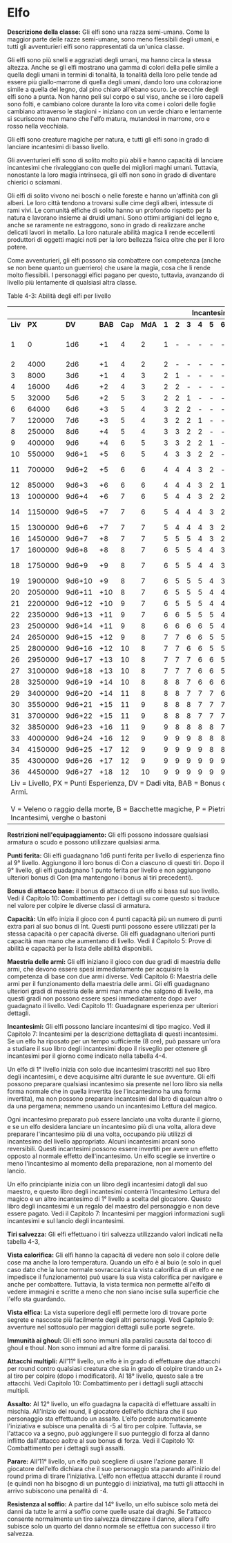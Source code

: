 # Elfo

**Descrizione della classe:** Gli elfi sono una razza semi-umana. Come
la maggior parte delle razze semi-umane, sono meno flessibili degli
umani, e tutti gli avventurieri elfi sono rappresentati da un'unica
classe.

Gli elfi sono più snelli e aggraziati degli umani, ma hanno circa la
stessa altezza. Anche se gli elfi mostrano una gamma di colori della
pelle simile a quella degli umani in termini di tonalità, la tonalità
della loro pelle tende ad essere più giallo-marrone di quella degli
umani, dando loro una colorazione simile a quella del legno, dal pino
chiaro all'ebano scuro. Le orecchie degli elfi sono a punta. Non hanno
peli sul corpo o sul viso, anche se i loro capelli sono folti, e
cambiano colore durante la loro vita come i colori delle foglie cambiano
attraverso le stagioni - iniziano con un verde chiaro e lentamente si
scuriscono man mano che l'elfo matura, mutandosi in marrone, oro e rosso
nella vecchiaia.

Gli elfi sono creature magiche per natura, e tutti gli elfi sono in
grado di lanciare incantesimi di basso livello.

Gli avventurieri elfi sono di solito molto più abili e hanno capacità di
lanciare incantesimi che rivaleggiano con quelle dei migliori maghi
umani. Tuttavia, nonostante la loro magia intrinseca, gli elfi non sono
in grado di diventare chierici o sciamani.

Gli elfi di solito vivono nei boschi o nelle foreste e hanno un'affinità
con gli alberi. Le loro città tendono a trovarsi sulle cime degli
alberi, intessute di rami vivi. Le comunità elfiche di solito hanno un
profondo rispetto per la natura e lavorano insieme ai druidi umani. Sono
ottimi artigiani del legno e, anche se raramente ne estraggono, sono in
grado di realizzare anche delicati lavori in metallo. La loro naturale
abilità magica li rende eccellenti produttori di oggetti magici noti per
la loro bellezza fisica oltre che per il loro potere.

Come avventurieri, gli elfi possono sia combattere con competenza (anche
se non bene quanto un guerriero) che usare la magia, cosa che li rende
molto flessibili. I personaggi elfici pagano per questo, tuttavia,
avanzando di livello più lentamente di qualsiasi altra classe.

Table 4-3: Abilità degli elfi per livello

<table>
<thead>
  <tr>
    <th></th>
    <th></th>
    <th></th>
    <th></th>
    <th></th>
    <th></th>
    <th colspan="9">Incantesimi</th>
    <th colspan="5">Tiri salvezza</th>
    <th></th>
  </tr>
</thead>
<tbody>
  <tr>
    <td><b>Liv</b></td>
    <td><b>PX</b></td>
    <td><b>DV</b></td>
    <td><b>BAB</b></td>
    <td><b>Cap</b></td>
    <td><b>MdA</b></td>
    <td><b>1</b></td>
    <td><b>2</b></td>
    <td><b>3</b></td>
    <td><b>4</b></td>
    <td><b>5</b></td>
    <td><b>6</b></td>
    <td><b>7</b></td>
    <td><b>8</b></td>
    <td><b>9</b></td>
    <td><b>V</b></td>
    <td><b>B</b></td>
    <td><b>P</b></td>
    <td><b>S</b></td>
    <td><b>I</b></td>
    <td><b>Abilità speciali</b></td>
  </tr>
  <tr>
    <td>1</td>
    <td>0</td>
    <td>1d6</td>
    <td>+1</td>
    <td>4</td>
    <td>2</td>
    <td>1</td>
    <td>-</td>
    <td>-</td>
    <td>-</td>
    <td>-</td>
    <td>-</td>
    <td>-</td>
    <td>-</td>
    <td>-</td>
    <td>12</td>
    <td>13</td>
    <td>13</td>
    <td>15</td>
    <td>15</td>
    <td>Visione calorifica / Vista elfica / Immunità ai ghoul</td>
  </tr>
  <tr>
    <td>2</td>
    <td>4000</td>
    <td>2d6</td>
    <td>+1</td>
    <td>4</td>
    <td>2</td>
    <td>2</td>
    <td>-</td>
    <td>-</td>
    <td>-</td>
    <td>-</td>
    <td>-</td>
    <td>-</td>
    <td>-</td>
    <td>-</td>
    <td>12</td>
    <td>13</td>
    <td>13</td>
    <td>15</td>
    <td>15</td>
    <td></td>
  </tr>
  <tr>
    <td>3</td>
    <td>8000</td>
    <td>3d6</td>
    <td>+1</td>
    <td>4</td>
    <td>3</td>
    <td>2</td>
    <td>1</td>
    <td>-</td>
    <td>-</td>
    <td>-</td>
    <td>-</td>
    <td>-</td>
    <td>-</td>
    <td>-</td>
    <td>11</td>
    <td>12</td>
    <td>12</td>
    <td>14</td>
    <td>14</td>
    <td></td>
  </tr>
  <tr>
    <td>4</td>
    <td>16000</td>
    <td>4d6</td>
    <td>+2</td>
    <td>4</td>
    <td>3</td>
    <td>2</td>
    <td>2</td>
    <td>-</td>
    <td>-</td>
    <td>-</td>
    <td>-</td>
    <td>-</td>
    <td>-</td>
    <td>-</td>
    <td>9</td>
    <td>11</td>
    <td>11</td>
    <td>12</td>
    <td>12</td>
    <td></td>
  </tr>
  <tr>
    <td>5</td>
    <td>32000</td>
    <td>5d6</td>
    <td>+2</td>
    <td>5</td>
    <td>3</td>
    <td>2</td>
    <td>2</td>
    <td>1</td>
    <td>-</td>
    <td>-</td>
    <td>-</td>
    <td>-</td>
    <td>-</td>
    <td>-</td>
    <td>8</td>
    <td>10</td>
    <td>10</td>
    <td>11</td>
    <td>11</td>
    <td></td>
  </tr>
  <tr>
    <td>6</td>
    <td>64000</td>
    <td>6d6</td>
    <td>+3</td>
    <td>5</td>
    <td>4</td>
    <td>3</td>
    <td>2</td>
    <td>2</td>
    <td>-</td>
    <td>-</td>
    <td>-</td>
    <td>-</td>
    <td>-</td>
    <td>-</td>
    <td>7</td>
    <td>9</td>
    <td>9</td>
    <td>10</td>
    <td>10</td>
    <td></td>
  </tr>
  <tr>
    <td>7</td>
    <td>120000</td>
    <td>7d6</td>
    <td>+3</td>
    <td>5</td>
    <td>4</td>
    <td>3</td>
    <td>2</td>
    <td>2</td>
    <td>1</td>
    <td>-</td>
    <td>-</td>
    <td>-</td>
    <td>-</td>
    <td>-</td>
    <td>5</td>
    <td>8</td>
    <td>8</td>
    <td>8</td>
    <td>8</td>
    <td></td>
  </tr>
  <tr>
    <td>8</td>
    <td>250000</td>
    <td>8d6</td>
    <td>+4</td>
    <td>5</td>
    <td>4</td>
    <td>3</td>
    <td>3</td>
    <td>2</td>
    <td>2</td>
    <td>-</td>
    <td>-</td>
    <td>-</td>
    <td>-</td>
    <td>-</td>
    <td>4</td>
    <td>7</td>
    <td>7</td>
    <td>7</td>
    <td>7</td>
    <td></td>
  </tr>
  <tr>
    <td>9</td>
    <td>400000</td>
    <td>9d6</td>
    <td>+4</td>
    <td>6</td>
    <td>5</td>
    <td>3</td>
    <td>3</td>
    <td>2</td>
    <td>2</td>
    <td>1</td>
    <td>-</td>
    <td>-</td>
    <td>-</td>
    <td>-</td>
    <td>3</td>
    <td>6</td>
    <td>6</td>
    <td>6</td>
    <td>6</td>
    <td></td>
  </tr>
  <tr>
    <td>10</td>
    <td>550000</td>
    <td>9d6+1</td>
    <td>+5</td>
    <td>6</td>
    <td>5</td>
    <td>4</td>
    <td>3</td>
    <td>3</td>
    <td>2</td>
    <td>2</td>
    <td>-</td>
    <td>-</td>
    <td>-</td>
    <td>-</td>
    <td>3</td>
    <td>5</td>
    <td>5</td>
    <td>4</td>
    <td>4</td>
    <td></td>
  </tr>
  <tr>
    <td>11</td>
    <td>700000</td>
    <td>9d6+2</td>
    <td>+5</td>
    <td>6</td>
    <td>6</td>
    <td>4</td>
    <td>4</td>
    <td>4</td>
    <td>3</td>
    <td>2</td>
    <td>-</td>
    <td>-</td>
    <td>-</td>
    <td>-</td>
    <td>2</td>
    <td>4</td>
    <td>4</td>
    <td>3</td>
    <td>3</td>
    <td>Attacchi multipli (2)/Assalto/Parare</td>
  </tr>
  <tr>
    <td>12</td>
    <td>850000</td>
    <td>9d6+3</td>
    <td>+6</td>
    <td>6</td>
    <td>6</td>
    <td>4</td>
    <td>4</td>
    <td>4</td>
    <td>3</td>
    <td>2</td>
    <td>1</td>
    <td>-</td>
    <td>-</td>
    <td>-</td>
    <td>2</td>
    <td>4</td>
    <td>4</td>
    <td>3</td>
    <td>3</td>
    <td></td>
  </tr>
  <tr>
    <td>13</td>
    <td>1000000</td>
    <td>9d6+4</td>
    <td>+6</td>
    <td>7</td>
    <td>6</td>
    <td>5</td>
    <td>4</td>
    <td>4</td>
    <td>3</td>
    <td>2</td>
    <td>2</td>
    <td>-</td>
    <td>-</td>
    <td>-</td>
    <td>2</td>
    <td>4</td>
    <td>4</td>
    <td>2</td>
    <td>2</td>
    <td></td>
  </tr>
  <tr>
    <td>14</td>
    <td>1150000</td>
    <td>9d6+5</td>
    <td>+7</td>
    <td>7</td>
    <td>6</td>
    <td>5</td>
    <td>4</td>
    <td>4</td>
    <td>4</td>
    <td>3</td>
    <td>2</td>
    <td>-</td>
    <td>-</td>
    <td>-</td>
    <td>2</td>
    <td>3</td>
    <td>3</td>
    <td>2</td>
    <td>2</td>
    <td>Resistenza al soffio</td>
  </tr>
  <tr>
    <td>15</td>
    <td>1300000</td>
    <td>9d6+6</td>
    <td>+7</td>
    <td>7</td>
    <td>7</td>
    <td>5</td>
    <td>4</td>
    <td>4</td>
    <td>4</td>
    <td>3</td>
    <td>2</td>
    <td>1</td>
    <td>-</td>
    <td>-</td>
    <td>2</td>
    <td>3</td>
    <td>3</td>
    <td>2</td>
    <td>2</td>
    <td></td>
  </tr>
  <tr>
    <td>16</td>
    <td>1450000</td>
    <td>9d6+7</td>
    <td>+8</td>
    <td>7</td>
    <td>7</td>
    <td>5</td>
    <td>5</td>
    <td>5</td>
    <td>4</td>
    <td>3</td>
    <td>2</td>
    <td>2</td>
    <td>-</td>
    <td>-</td>
    <td>2</td>
    <td>3</td>
    <td>3</td>
    <td>2</td>
    <td>2</td>
    <td></td>
  </tr>
  <tr>
    <td>17</td>
    <td>1600000</td>
    <td>9d6+8</td>
    <td>+8</td>
    <td>8</td>
    <td>7</td>
    <td>6</td>
    <td>5</td>
    <td>5</td>
    <td>4</td>
    <td>4</td>
    <td>3</td>
    <td>2</td>
    <td>-</td>
    <td>-</td>
    <td>2</td>
    <td>2</td>
    <td>2</td>
    <td>2</td>
    <td>2</td>
    <td></td>
  </tr>
  <tr>
    <td>18</td>
    <td>1750000</td>
    <td>9d6+9</td>
    <td>+9</td>
    <td>8</td>
    <td>7</td>
    <td>6</td>
    <td>5</td>
    <td>5</td>
    <td>4</td>
    <td>4</td>
    <td>3</td>
    <td>2</td>
    <td>1</td>
    <td>-</td>
    <td>2</td>
    <td>2</td>
    <td>2</td>
    <td>2</td>
    <td>2</td>
    <td>Attacchi multipli (3)</td>
  </tr>
  <tr>
    <td>19</td>
    <td>1900000</td>
    <td>9d6+10</td>
    <td>+9</td>
    <td>8</td>
    <td>7</td>
    <td>6</td>
    <td>5</td>
    <td>5</td>
    <td>5</td>
    <td>4</td>
    <td>3</td>
    <td>2</td>
    <td>2</td>
    <td>-</td>
    <td>2</td>
    <td>2</td>
    <td>2</td>
    <td>2</td>
    <td>2</td>
    <td></td>
  </tr>
  <tr>
    <td>20</td>
    <td>2050000</td>
    <td>9d6+11</td>
    <td>+10</td>
    <td>8</td>
    <td>7</td>
    <td>6</td>
    <td>5</td>
    <td>5</td>
    <td>5</td>
    <td>4</td>
    <td>4</td>
    <td>3</td>
    <td>2</td>
    <td>-</td>
    <td>2</td>
    <td>2</td>
    <td>2</td>
    <td>2</td>
    <td>2</td>
    <td></td>
  </tr>
  <tr>
    <td>21</td>
    <td>2200000</td>
    <td>9d6+12</td>
    <td>+10</td>
    <td>9</td>
    <td>7</td>
    <td>6</td>
    <td>5</td>
    <td>5</td>
    <td>5</td>
    <td>4</td>
    <td>4</td>
    <td>3</td>
    <td>2</td>
    <td>1</td>
    <td>2</td>
    <td>2</td>
    <td>2</td>
    <td>2</td>
    <td>2</td>
    <td></td>
  </tr>
  <tr>
    <td>22</td>
    <td>2350000</td>
    <td>9d6+13</td>
    <td>+11</td>
    <td>9</td>
    <td>7</td>
    <td>6</td>
    <td>6</td>
    <td>5</td>
    <td>5</td>
    <td>5</td>
    <td>4</td>
    <td>3</td>
    <td>2</td>
    <td>2</td>
    <td>2</td>
    <td>2</td>
    <td>2</td>
    <td>2</td>
    <td>2</td>
    <td></td>
  </tr>
  <tr>
    <td>23</td>
    <td>2500000</td>
    <td>9d6+14</td>
    <td>+11</td>
    <td>9</td>
    <td>8</td>
    <td>6</td>
    <td>6</td>
    <td>6</td>
    <td>6</td>
    <td>5</td>
    <td>4</td>
    <td>3</td>
    <td>3</td>
    <td>2</td>
    <td>2</td>
    <td>2</td>
    <td>2</td>
    <td>2</td>
    <td>2</td>
    <td></td>
  </tr>
  <tr>
    <td>24</td>
    <td>2650000</td>
    <td>9d6+15</td>
    <td>+12</td>
    <td>9</td>
    <td>8</td>
    <td>7</td>
    <td>7</td>
    <td>6</td>
    <td>6</td>
    <td>5</td>
    <td>5</td>
    <td>4</td>
    <td>3</td>
    <td>2</td>
    <td>2</td>
    <td>2</td>
    <td>2</td>
    <td>2</td>
    <td>2</td>
    <td></td>
  </tr>
  <tr>
    <td>25</td>
    <td>2800000</td>
    <td>9d6+16</td>
    <td>+12</td>
    <td>10</td>
    <td>8</td>
    <td>7</td>
    <td>7</td>
    <td>6</td>
    <td>6</td>
    <td>5</td>
    <td>5</td>
    <td>4</td>
    <td>4</td>
    <td>3</td>
    <td>2</td>
    <td>2</td>
    <td>2</td>
    <td>2</td>
    <td>2</td>
    <td></td>
  </tr>
  <tr>
    <td>26</td>
    <td>2950000</td>
    <td>9d6+17</td>
    <td>+13</td>
    <td>10</td>
    <td>8</td>
    <td>7</td>
    <td>7</td>
    <td>7</td>
    <td>6</td>
    <td>6</td>
    <td>5</td>
    <td>5</td>
    <td>4</td>
    <td>3</td>
    <td>2</td>
    <td>2</td>
    <td>2</td>
    <td>2</td>
    <td>2</td>
    <td></td>
  </tr>
  <tr>
    <td>27</td>
    <td>3100000</td>
    <td>9d6+18</td>
    <td>+13</td>
    <td>10</td>
    <td>8</td>
    <td>7</td>
    <td>7</td>
    <td>7</td>
    <td>6</td>
    <td>6</td>
    <td>5</td>
    <td>5</td>
    <td>5</td>
    <td>4</td>
    <td>2</td>
    <td>2</td>
    <td>2</td>
    <td>2</td>
    <td>2</td>
    <td></td>
  </tr>
  <tr>
    <td>28</td>
    <td>3250000</td>
    <td>9d6+19</td>
    <td>+14</td>
    <td>10</td>
    <td>8</td>
    <td>8</td>
    <td>8</td>
    <td>7</td>
    <td>6</td>
    <td>6</td>
    <td>6</td>
    <td>6</td>
    <td>5</td>
    <td>4</td>
    <td>2</td>
    <td>2</td>
    <td>2</td>
    <td>2</td>
    <td>2</td>
    <td></td>
  </tr>
  <tr>
    <td>29</td>
    <td>3400000</td>
    <td>9d6+20</td>
    <td>+14</td>
    <td>11</td>
    <td>8</td>
    <td>8</td>
    <td>8</td>
    <td>7</td>
    <td>7</td>
    <td>7</td>
    <td>6</td>
    <td>6</td>
    <td>5</td>
    <td>5</td>
    <td>2</td>
    <td>2</td>
    <td>2</td>
    <td>2</td>
    <td>2</td>
    <td></td>
  </tr>
  <tr>
    <td>30</td>
    <td>3550000</td>
    <td>9d6+21</td>
    <td>+15</td>
    <td>11</td>
    <td>9</td>
    <td>8</td>
    <td>8</td>
    <td>8</td>
    <td>7</td>
    <td>7</td>
    <td>7</td>
    <td>6</td>
    <td>6</td>
    <td>5</td>
    <td>2</td>
    <td>2</td>
    <td>2</td>
    <td>2</td>
    <td>2</td>
    <td></td>
  </tr>
  <tr>
    <td>31</td>
    <td>3700000</td>
    <td>9d6+22</td>
    <td>+15</td>
    <td>11</td>
    <td>9</td>
    <td>8</td>
    <td>8</td>
    <td>8</td>
    <td>7</td>
    <td>7</td>
    <td>7</td>
    <td>7</td>
    <td>6</td>
    <td>6</td>
    <td>2</td>
    <td>2</td>
    <td>2</td>
    <td>2</td>
    <td>2</td>
    <td></td>
  </tr>
  <tr>
    <td>32</td>
    <td>3850000</td>
    <td>9d6+23</td>
    <td>+16</td>
    <td>11</td>
    <td>9</td>
    <td>9</td>
    <td>8</td>
    <td>8</td>
    <td>8</td>
    <td>8</td>
    <td>7</td>
    <td>7</td>
    <td>7</td>
    <td>6</td>
    <td>2</td>
    <td>2</td>
    <td>2</td>
    <td>2</td>
    <td>2</td>
    <td></td>
  </tr>
  <tr>
    <td>33</td>
    <td>4000000</td>
    <td>9d6+24</td>
    <td>+16</td>
    <td>12</td>
    <td>9</td>
    <td>9</td>
    <td>9</td>
    <td>9</td>
    <td>8</td>
    <td>8</td>
    <td>8</td>
    <td>7</td>
    <td>7</td>
    <td>7</td>
    <td>2</td>
    <td>2</td>
    <td>2</td>
    <td>2</td>
    <td>2</td>
    <td></td>
  </tr>
  <tr>
    <td>34</td>
    <td>4150000</td>
    <td>9d6+25</td>
    <td>+17</td>
    <td>12</td>
    <td>9</td>
    <td>9</td>
    <td>9</td>
    <td>9</td>
    <td>9</td>
    <td>8</td>
    <td>8</td>
    <td>8</td>
    <td>8</td>
    <td>7</td>
    <td>2</td>
    <td>2</td>
    <td>2</td>
    <td>2</td>
    <td>2</td>
    <td></td>
  </tr>
  <tr>
    <td>35</td>
    <td>4300000</td>
    <td>9d6+26</td>
    <td>+17</td>
    <td>12</td>
    <td>9</td>
    <td>9</td>
    <td>9</td>
    <td>9</td>
    <td>9</td>
    <td>9</td>
    <td>9</td>
    <td>8</td>
    <td>8</td>
    <td>8</td>
    <td>2</td>
    <td>2</td>
    <td>2</td>
    <td>2</td>
    <td>2</td>
    <td></td>
  </tr>
  <tr>
    <td>36</td>
    <td>4450000</td>
    <td>9d6+27</td>
    <td>+18</td>
    <td>12</td>
    <td>10</td>
    <td>9</td>
    <td>9</td>
    <td>9</td>
    <td>9</td>
    <td>9</td>
    <td>9</td>
    <td>9</td>
    <td>9</td>
    <td>9</td>
    <td>2</td>
    <td>2</td>
    <td>2</td>
    <td>2</td>
    <td>2</td>
    <td></td>
  </tr>
  <tr>
    <td colspan="21">Liv = Livello, PX = Punti Esperienza, DV = Dadi vita, BAB = Bonus d’attacco base, Cap = Capacità, MdA = Maestria delle Armi.<br> <br>V = Veleno o raggio della morte, B = Bacchette magiche, P = Pietrificazione o paralisi, S = Soffio del drago, I = Incantesimi, verghe o bastoni</td>
  </tr>
</tbody>
</table>

**Restrizioni nell'equipaggiamento:** Gli elfi possono indossare
qualsiasi armatura o scudo e possono utilizzare qualsiasi arma.

**Punti ferita:** Gli elfi guadagnano 1d6 punti ferita per livello di
esperienza fino al 9° livello. Aggiungono il loro bonus di Con a
ciascuno di questi tiri. Dopo il 9° livello, gli elfi guadagnano 1 punto
ferita per livello e non aggiungono ulteriori bonus di Con (ma
mantengono i bonus ai tiri precedenti).

**Bonus di attacco base:** il bonus di attacco di un elfo si basa sul
suo livello. Vedi il Capitolo 10: Combattimento per i dettagli su come
questo si traduce nel valore per colpire le diverse classi di armatura.

**Capacità:** Un elfo inizia il gioco con 4 punti capacità più un numero
di punti extra pari al suo bonus di Int. Questi punti possono essere
utilizzati per la stessa capacità o per capacità diverse. Gli elfi
guadagnano ulteriori punti capacità man mano che aumentano di livello.
Vedi il Capitolo 5: Prove di abilità e capacità per la lista delle
abilità disponibili.

**Maestria delle armi:** Gli elfi iniziano il gioco con due gradi di
maestria delle armi, che devono essere spesi immediatamente per
acquisire la competenza di base con due armi diverse. Vedi Capitolo 6:
Maestria delle armi per il funzionamento della maestria delle armi. Gli
elfi guadagnano ulteriori gradi di maestria delle armi man mano che
salgono di livello, ma questi gradi non possono essere spesi
immediatamente dopo aver guadagnato il livello. Vedi Capitolo 11:
Guadagnare esperienza per ulteriori dettagli.

**Incantesimi:** Gli elfi possono lanciare incantesimi di tipo magico.
Vedi il Capitolo 7: Incantesimi per la descrizione dettagliata di questi
incantesimi. Se un elfo ha riposato per un tempo sufficiente (8 ore),
può passare un'ora a studiare il suo libro degli incantesimi dopo il
risveglio per ottenere gli incantesimi per il giorno come indicato nella
tabella 4-4.

Un elfo di 1° livello inizia con solo due incantesimi trascritti nel suo
libro degli incantesimi, e deve acquisirne altri durante le sue
avventure. Gli elfi possono preparare qualsiasi incantesimo sia presente
nel loro libro sia nella forma normale che in quella invertita (se
l'incantesimo ha una forma invertita), ma non possono preparare
incantesimi dal libro di qualcun altro o da una pergamena; nemmeno
usando un incantesimo Lettura del magico.

Ogni incantesimo preparato può essere lanciato una volta durante il
giorno, e se un elfo desidera lanciare un incantesimo più di una volta,
allora deve preparare l'incantesimo più di una volta, occupando più
utilizzi di incantesimo del livello appropriato. Alcuni incantesimi
arcani sono reversibili. Questi incantesimi possono essere invertiti per
avere un effetto opposto al normale effetto dell'incantesimo. Un elfo
sceglie se invertire o meno l'incantesimo al momento della preparazione,
non al momento del lancio.

Un elfo principiante inizia con un libro degli incantesimi datogli dal
suo maestro, e questo libro degli incantesimi conterrà l'incantesimo
Lettura del magico e un altro incantesimo di 1° livello a scelta del
giocatore. Questo libro degli incantesimi è un regalo del maestro del
personaggio e non deve essere pagato. Vedi il Capitolo 7: Incantesimi
per maggiori informazioni sugli incantesimi e sul lancio degli
incantesimi.

**Tiri salvezza:** Gli elfi effettuano i tiri salvezza utilizzando
valori indicati nella tabella 4-3,

**Vista calorifica:** Gli elfi hanno la capacità di vedere non solo il
colore delle cose ma anche la loro temperatura. Quando un elfo è al buio
(e solo in quel caso dato che la luce normale sovraccarica la vista
calorifica di un elfo e ne impedisce il funzionamento) può usare la sua
vista calorifica per navigare e anche per combattere. Tuttavia, la vista
termica non permette all'elfo di vedere immagini e scritte a meno che
non siano incise sulla superficie che l'elfo sta guardando.

**Vista elfica:** La vista superiore degli elfi permette loro di trovare
porte segrete e nascoste più facilmente degli altri personaggi. Vedi
Capitolo 9: avventure nel sottosuolo per maggiori dettagli sulle porte
segrete.

**Immunità ai ghoul:** Gli elfi sono immuni alla paralisi causata dal tocco
di ghoul e thoul. Non sono immuni ad altre forme di paralisi.

**Attacchi multipli:** All'11° livello, un elfo è in grado di effettuare
due attacchi per round contro qualsiasi creatura che sia in grado di
colpire tirando un 2+ al tiro per colpire (dopo i modificatori). Al 18°
livello, questo sale a tre attacchi. Vedi Capitolo 10: Combattimento per
i dettagli sugli attacchi multipli.

**Assalto:** Al 12° livello, un elfo guadagna la capacità di effettuare
assalti in mischia. All'inizio del round, il giocatore dell’elfo
dichiara che il suo personaggio sta effettuando un assalto. L’elfo perde
automaticamente l'iniziativa e subisce una penalità di -5 al tiro per
colpire. Tuttavia, se l'attacco va a segno, può aggiungere il suo
punteggio di forza al danno inflitto dall'attacco aoltre al suo bonus di
forza. Vedi il Capitolo 10: Combattimento per i dettagli sugli assalti.

**Parare:** All'11° livello, un elfo può scegliere di usare l'azione
parare. Il giocatore dell'elfo dichiara che il suo personaggio sta
parando all'inizio del round prima di tirare l'iniziativa. L'elfo non
effettua attacchi durante il round (e quindi non ha bisogno di un
punteggio di iniziativa), ma tutti gli attacchi in arrivo subiscono una
penalità di -4.

**Resistenza al soffio:** A partire dal 14° livello, un elfo subisce
solo metà dei danni da tutte le armi a soffio come quelle usate dai
draghi. Se l'attacco consente normalmente un tiro salvezza dimezzare il
danno, allora l'elfo subisce solo un quarto del danno normale se
effettua con successo il tiro salvezza.
